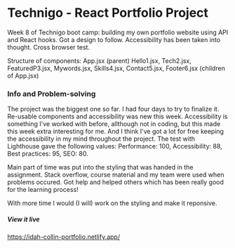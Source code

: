 # Technigo - React Portfolio Project

Week 8 of Technigo boot camp: building my own portfolio website using API and React hooks. Got a design to follow. Accessibility has been taken into thought. Cross browser test.

Structure of components:
App.jsx (parent)
Hello1.jsx, Tech2.jsx, FeaturedP3.jsx, Mywords.jsx, Skills4.jsx, Contact5.jsx, Footer6.jsx (children of App.jsx)

### Info and Problem-solving

The project was the biggest one so far. I had four days to try to finalize it. Re-usable components and accessibility was new this week. Accessibility is something I've worked with before, allthough not in coding, but this made this week extra interesting for me. And I think I've got a lot for free keeping the accessibility in my mind throughout the project. The test with Lighthouse gave the following values:
Performance: 100, Accessibility: 88, Best practices: 95, SEO: 80.

Main part of time was put into the styling that was handed in the assignment. Stack overflow, course material and my team were used when problems occured. Got help and helped others which has been really good for the learning process!

With more time I would (I will) work on the styling and make it reponsive. 


##### View it live

https://idah-collin-portfolio.netlify.app/
